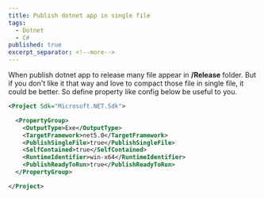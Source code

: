 ```yaml
---
title: Publish dotnet app in single file
tags:
  - Dotnet
  - C#
published: true
excerpt_separator: <!--more-->
---
```


When publish dotnet app to release many file appear in **/Release** folder. But if you don't like it that way and love to compact those file in single file, it could be better. So define property like config below be useful to you.

<!-- more -->

```xml
<Project Sdk="Microsoft.NET.Sdk">

  <PropertyGroup>
    <OutputType>Exe</OutputType>
    <TargetFramework>net5.0</TargetFramework>
    <PublishSingleFile>true</PublishSingleFile>
    <SelfContained>true</SelfContained>
    <RuntimeIdentifier>win-x64</RuntimeIdentifier>
    <PublishReadyToRun>true</PublishReadyToRun>
  </PropertyGroup>

</Project>

```